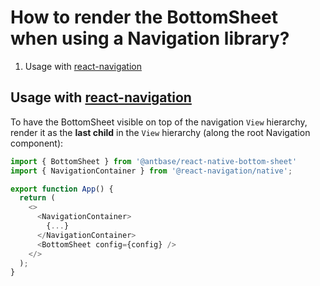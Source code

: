 # How to render the BottomSheet when using a Navigation library?

1. Usage with [react-navigation](https://reactnavigation.org)

## Usage with [react-navigation](https://reactnavigation.org)

To have the BottomSheet visible on top of the navigation `View` hierarchy, render it as the **last child** in the `View` hierarchy (along the root Navigation component):

```js
import { BottomSheet } from '@antbase/react-native-bottom-sheet'
import { NavigationContainer } from '@react-navigation/native';

export function App() {
  return (
    <>
      <NavigationContainer>
        {...}
      </NavigationContainer>
      <BottomSheet config={config} />
    </>
  );
}
```
